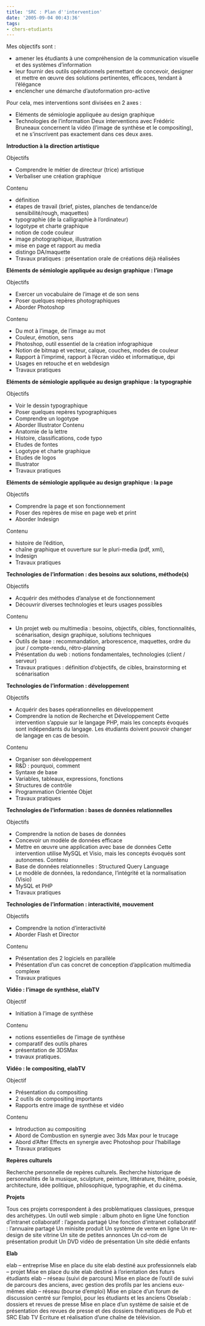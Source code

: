 ```yaml
---
title: 'SRC : Plan d''intervention'
date: '2005-09-04 00:43:36'
tags:
- chers-etudiants
---
```


Mes objectifs sont :
-	amener les étudiants à une compréhension de la communication visuelle et des systèmes d’information
-	leur fournir des outils opérationnels permettant de concevoir, designer et mettre en œuvre des solutions pertinentes, efficaces, tendant à l’élégance
-	enclencher une démarche d’autoformation pro-active


<!--more-->
Pour cela, mes interventions sont divisées en 2 axes :
-	Eléments de sémiologie appliquée au design graphique 
-	Technologies de l’information
Deux interventions avec Frédéric Bruneaux concernent la vidéo (l’image de synthèse et le compositing), et ne s’inscrivent pas exactement dans ces deux axes.


**Introduction à la direction artistique**

Objectifs
-	Comprendre le métier de directeur (trice) artistique
-	Verbaliser une création graphique

Contenu 
-	définition
-	étapes de travail (brief, pistes, planches de tendance/de sensibilité/rough, maquettes)
-	typographie (de la calligraphie à l’ordinateur)
-	logotype et charte graphique
-	notion de code couleur 
-	image photographique, illustration 
-	mise en page et rapport au media
-	distingo DA/maquette
-	Travaux pratiques : présentation orale de créations déjà réalisées
 

**Eléments de sémiologie appliquée au design graphique : l’image**

Objectifs
-	Exercer un vocabulaire de l’image et de son sens
-	Poser quelques repères photographiques
-	Aborder Photoshop

Contenu 
-	Du mot à l’image, de l’image au mot  
-	Couleur, émotion, sens
-	Photoshop, outil essentiel de la création infographique
-	Notion de bitmap et vecteur, calque, couches, modes de couleur
-	Rapport à l’imprimé, rapport à l’écran vidéo et informatique, dpi 
-	Usages en retouche et en webdesign
-	Travaux pratiques


**Eléments de sémiologie appliquée au design graphique : la typographie**

Objectifs
-	Voir le dessin typographique
-	Poser quelques repères typographiques
-	Comprendre un logotype
-	Aborder Illustrator
Contenu 
-	Anatomie de la lettre
-	Histoire, classifications, code typo
-	Etudes de fontes
-	Logotype et charte graphique 
-	Etudes de logos
-	Illustrator
-	Travaux pratiques
 

**Eléments de sémiologie appliquée au design graphique : la page**

Objectifs
-	Comprendre la page et son fonctionnement
-	Poser des repères de mise en page web et print
-	Aborder Indesign

Contenu 
-	histoire de l’édition, 
-	chaîne graphique et ouverture sur le pluri-media (pdf, xml), 
-	Indesign
-	Travaux pratiques


**Technologies de l’information : des besoins aux solutions, méthode(s)**

Objectifs
-	Acquérir des méthodes d’analyse et de fonctionnement 
-	Découvrir diverses technologies et leurs usages possibles

Contenu 
-	Un projet web ou multimedia : besoins, objectifs, cibles, fonctionnalités, scénarisation, design graphique, solutions techniques
-	Outils de base : recommandation, arborescence, maquettes, ordre du jour / compte-rendu, rétro-planning
-	Présentation du web : notions fondamentales, technologies (client / serveur)
-	Travaux pratiques : définition d’objectifs, de cibles, brainstorming et scénarisation
 

**Technologies de l’information : développement**

Objectifs
-	Acquérir des bases opérationnelles en développement 
-	Comprendre la notion de Recherche et Développement
Cette intervention s’appuie sur le langage PHP, mais les concepts évoqués sont indépendants du langage. Les étudiants doivent pouvoir changer de langage en cas de besoin. 

Contenu
-	Organiser son développement
-	R&D : pourquoi, comment
-	Syntaxe de base
-	Variables, tableaux, expressions, fonctions
-	Structures de contrôle
-	Programmation Orientée Objet
-	Travaux pratiques


**Technologies de l’information : bases de données relationnelles**

Objectifs
-	Comprendre la notion de bases de données
-	Concevoir un modèle de données efficace
-	Mettre en œuvre une application avec base de données 
Cette intervention utilise MySQL et Visio, mais les concepts évoqués sont autonomes.
Contenu 
-	Base de données relationnelles : Structured Query Language
-	Le modèle de données, la redondance, l’intégrité et la normalisation (Visio)
-	MySQL et PHP
-	Travaux pratiques
 

**Technologies de l’information : interactivité, mouvement**

Objectifs
-	Comprendre la notion d’interactivité
-	Aborder Flash et Director

Contenu
-	Présentation des 2 logiciels en parallèle
-	Présentation d’un cas concret de conception d’application multimedia complexe
-	Travaux pratiques


**Vidéo : l’image de synthèse, elabTV**

Objectif
-	Initiation à l’image de synthèse

Contenu 
-	notions essentielles de l’image de synthèse
-	comparatif des outils phares
-	présentation de 3DSMax
-	travaux pratiques.


**Vidéo : le compositing, elabTV**

Objectif
-	Présentation du compositing
-	2 outils de compositing importants
-	Rapports entre image de synthèse et vidéo

Contenu 
-	Introduction au compositing
-	Abord de Combustion en synergie avec 3ds Max pour le trucage
-	Abord d’After Effects en  synergie avec Photoshop pour l’habillage
-	Travaux pratiques


**Repères culturels**

Recherche personnelle de repères culturels. Recherche historique de personnalités de la musique, sculpture, peinture, littérature, théâtre, poésie, architecture, idée politique, philosophique, typographie, et du cinéma. 
 

**Projets**

Tous ces projets correspondent à des problèmatiques classiques, presque des archétypes. 
Un outil web simple : album photo en ligne
Une fonction d’intranet collaboratif : l’agenda partagé
Une fonction d’intranet collaboratif : l’annuaire partagé 
Un minisite produit
Un système de vente en ligne
Un re-design de site vitrine
Un site de petites annonces
Un cd-rom de présentation produit
Un DVD vidéo de présentation
Un site dédié enfants


**Elab**

elab – entreprise
Mise en place du site elab destiné aux professionnels
elab – projet
Mise en place du site elab destiné à l’orientation des futurs étudiants
elab – réseau (suivi de parcours) 
Mise en place de l’outil de suivi de parcours des anciens, avec gestion des profils par les anciens eux-mêmes
elab – réseau (bourse d’emploi) 
Mise en place d’un forum de discussion centré sur l’emploi, pour les étudiants et les anciens
Obselab : dossiers et revues de presse
Mise en place d’un système de saisie et de présentation des revues de presse et des dossiers thématiques de Pub et SRC
Elab TV
Ecriture et réalisation d’une chaîne de télévision.
